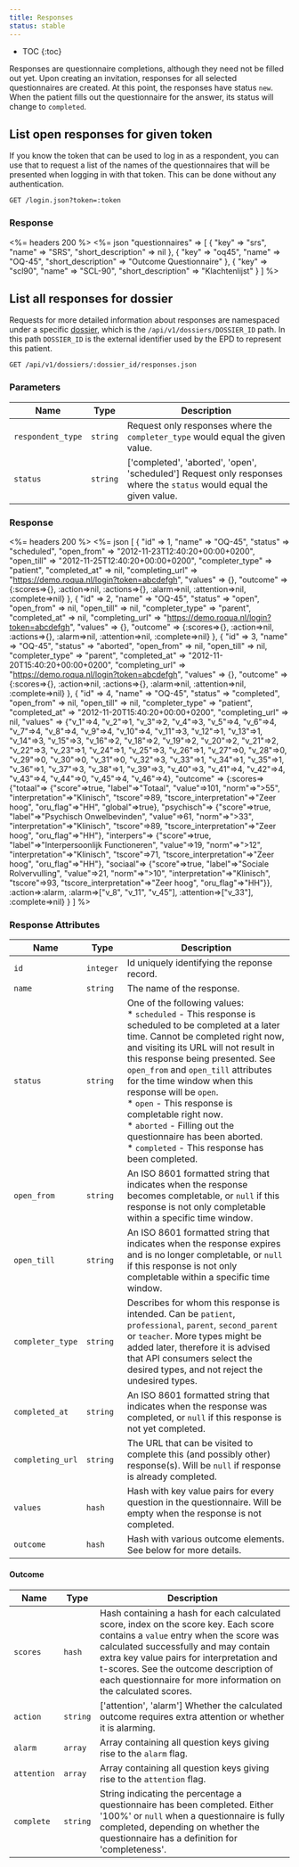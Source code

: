 ```yaml
---
title: Responses
status: stable
---
```


* TOC
{:toc}

Responses are questionnaire completions, although they need not be filled out yet. Upon creating an invitation, responses for all selected questionnaires are created. At this point, the responses have status `new`. When the patient fills out the questionnaire for the answer, its status will change to `completed`.

## List open responses for given token

If you know the token that can be used to log in as a respondent, you can use that to request a list of the names of the questionnaires that will be presented when logging in with that token. This can be done without any authentication.

    GET /login.json?token=:token

### Response

<%= headers 200 %>
<%= json "questionnaires" => [
  {
    "key"               => "srs",
    "name"              => "SRS",
    "short_description" => nil
  },
  {
    "key"               => "oq45",
    "name"              => "OQ-45",
    "short_description" => "Outcome Questionnaire"
  },
  {
    "key"               => "scl90",
    "name"              => "SCL-90",
    "short_description" => "Klachtenlijst"
  }
]
%>

## List all responses for dossier

Requests for more detailed information about responses are namespaced under a specific [dossier](/developer/rom/dossier/dossiers/), which is the `/api/v1/dossiers/DOSSIER_ID` path. In this path `DOSSIER_ID` is the external identifier used by the EPD to represent this patient.

    GET /api/v1/dossiers/:dossier_id/responses.json

### Parameters

Name | Type | Description
---- |------|--------------
`respondent_type` | `string` | Request only responses where the `completer_type` would equal the given value.
`status`          | `string` | ['completed', 'aborted', 'open', 'scheduled'] Request only responses where the `status` would equal the given value.

### Response

<%= headers 200 %>
<%= json [
    {
      "id"             => 1,
      "name"           => "OQ-45",
      "status"         => "scheduled",
      "open_from"      => "2012-11-23T12:40:20+00:00+0200",
      "open_till"      => "2012-11-25T12:40:20+00:00+0200",
      "completer_type" => "patient",
      "completed_at"   => nil,
      "completing_url" => "https://demo.roqua.nl/login?token=abcdefgh",
      "values"         => {},
      "outcome"        => {:scores=>{},
                           :action=>nil,
                           :actions=>{},
                           :alarm=>nil,
                           :attention=>nil,
                           :complete=>nil}
    },
    {
      "id"             => 2,
      "name"           => "OQ-45",
      "status"         => "open",
      "open_from"      => nil,
      "open_till"      => nil,
      "completer_type" => "parent",
      "completed_at"   => nil,
      "completing_url" => "https://demo.roqua.nl/login?token=abcdefgh",
      "values"         => {},
      "outcome"        => {:scores=>{},
                           :action=>nil,
                           :actions=>{},
                           :alarm=>nil,
                           :attention=>nil,
                           :complete=>nil}
    },
    {
      "id"             => 3,
      "name"           => "OQ-45",
      "status"         => "aborted",
      "open_from"      => nil,
      "open_till"      => nil,
      "completer_type" => "parent",
      "completed_at"   => "2012-11-20T15:40:20+00:00+0200",
      "completing_url" => "https://demo.roqua.nl/login?token=abcdefgh",
      "values"         => {},
      "outcome"        => {:scores=>{},
                           :action=>nil,
                           :actions=>{},
                           :alarm=>nil,
                           :attention=>nil,
                           :complete=>nil}
    },
    {
      "id"             => 4,
      "name"           => "OQ-45",
      "status"         => "completed",
      "open_from"      => nil,
      "open_till"      => nil,
      "completer_type" => "patient",
      "completed_at"   => "2012-11-20T15:40:20+00:00+0200",
      "completing_url" => nil,
      "values"         => {"v_1"=>4,
                           "v_2"=>1,
                           "v_3"=>2,
                           "v_4"=>3,
                           "v_5"=>4,
                           "v_6"=>4,
                           "v_7"=>4,
                           "v_8"=>4,
                           "v_9"=>4,
                           "v_10"=>4,
                           "v_11"=>3,
                           "v_12"=>1,
                           "v_13"=>1,
                           "v_14"=>3,
                           "v_15"=>3,
                           "v_16"=>2,
                           "v_18"=>2,
                           "v_19"=>2,
                           "v_20"=>2,
                           "v_21"=>2,
                           "v_22"=>3,
                           "v_23"=>1,
                           "v_24"=>1,
                           "v_25"=>3,
                           "v_26"=>1,
                           "v_27"=>0,
                           "v_28"=>0,
                           "v_29"=>0,
                           "v_30"=>0,
                           "v_31"=>0,
                           "v_32"=>3,
                           "v_33"=>1,
                           "v_34"=>1,
                           "v_35"=>1,
                           "v_36"=>1,
                           "v_37"=>3,
                           "v_38"=>1,
                           "v_39"=>3,
                           "v_40"=>3,
                           "v_41"=>4,
                           "v_42"=>4,
                           "v_43"=>4,
                           "v_44"=>0,
                           "v_45"=>4,
                           "v_46"=>4},
      "outcome"        => {:scores=>{"totaal"=>
                                      {"score"=>true,
                                       "label"=>"Totaal",
                                       "value"=>101,
                                       "norm"=>">55",
                                       "interpretation"=>"Klinisch",
                                       "tscore"=>89,
                                       "tscore_interpretation"=>"Zeer hoog",
                                       "oru_flag"=>"HH",
                                       "global"=>true},
                                     "psychisch"=>
                                      {"score"=>true,
                                       "label"=>"Psychisch Onwelbevinden",
                                       "value"=>61,
                                       "norm"=>">33",
                                       "interpretation"=>"Klinisch",
                                       "tscore"=>89,
                                       "tscore_interpretation"=>"Zeer hoog",
                                       "oru_flag"=>"HH"},
                                     "interpers"=>
                                      {"score"=>true,
                                       "label"=>"Interpersoonlijk Functioneren",
                                       "value"=>19,
                                       "norm"=>">12",
                                       "interpretation"=>"Klinisch",
                                       "tscore"=>71,
                                       "tscore_interpretation"=>"Zeer hoog",
                                       "oru_flag"=>"HH"},
                                     "sociaal"=>
                                      {"score"=>true,
                                       "label"=>"Sociale Rolvervulling",
                                       "value"=>21,
                                       "norm"=>">10",
                                       "interpretation"=>"Klinisch",
                                       "tscore"=>93,
                                       "tscore_interpretation"=>"Zeer hoog",
                                       "oru_flag"=>"HH"}},
                           :action=>:alarm,
                           :alarm=>["v_8", "v_11", "v_45"],
                           :attention=>["v_33"],
                           :complete=>nil}
    }
  ]
%>

### Response Attributes

Name             | Type      | Description
-----------------|-----------|--------------
`id`             | `integer` | Id uniquely identifying the reponse record.
`name`           | `string`  | The name of the response.
`status`         | `string`  | One of the following values:<br/>* `scheduled` - This response is scheduled to be completed at a later time. Cannot be completed right now, and visiting its URL will not result in this response being presented. See `open_from` and `open_till` attributes for the time window when this response will be `open`.<br/>* `open` - This response is completable right now.<br/> * `aborted` - Filling out the questionnaire has been aborted.<br/> * `completed` - This response has been completed.
`open_from`      | `string`  | An ISO 8601 formatted string that indicates when the response becomes completable, or `null` if this response is not only completable within a specific time window.
`open_till`      | `string`  | An ISO 8601 formatted string that indicates when the response expires and is no longer completable, or `null` if this response is not only completable within a specific time window.
`completer_type` | `string`  | Describes for whom this response is intended. Can be `patient`, `professional`, `parent`, `second_parent` or `teacher`. More types might be added later, therefore it is advised that API consumers select the desired types, and not reject the undesired types.
`completed_at`   | `string`  | An ISO 8601 formatted string that indicates when the response was completed, or `null` if this response is not yet completed.
`completing_url` | `string`  | The URL that can be visited to complete this (and possibly other) response(s). Will be `null` if response is already completed.
`values`         | `hash`    | Hash with key value pairs for every question in the questionnaire. Will be empty when the response is not completed.
`outcome`        | `hash`    | Hash with various outcome elements. See below for more details.

#### Outcome

Name             | Type     | Description
-----------------|----------|--------------
`scores`         | `hash`   | Hash containing a hash for each calculated score, index on the score key. Each score contains a `value` entry when the score was calculated successfully and may contain extra key value pairs for interpretation and t-scores. See the outcome description of each questionnaire for more information on the calculated scores.
`action`         | `string` | ['attention', 'alarm'] Whether the calculated outcome requires extra attention or whether it is alarming.
`alarm`          | `array`  | Array containing all question keys giving rise to the `alarm` flag.
`attention`      | `array`  | Array containing all question keys giving rise to the `attention` flag.
`complete`       | `string` | String indicating the percentage a questionnaire has been completed. Either '100%' or  `null` when a questionnaire is fully completed, depending on whether the questionnaire has a definition for 'completeness'.


